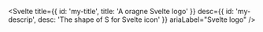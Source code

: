<Svelte
  title={{ id: 'my-title', title: 'A oragne Svelte logo' }}
  desc={{ id: 'my-descrip', desc: 'The shape of S for Svelte icon' }}
  ariaLabel="Svelte logo"
/>